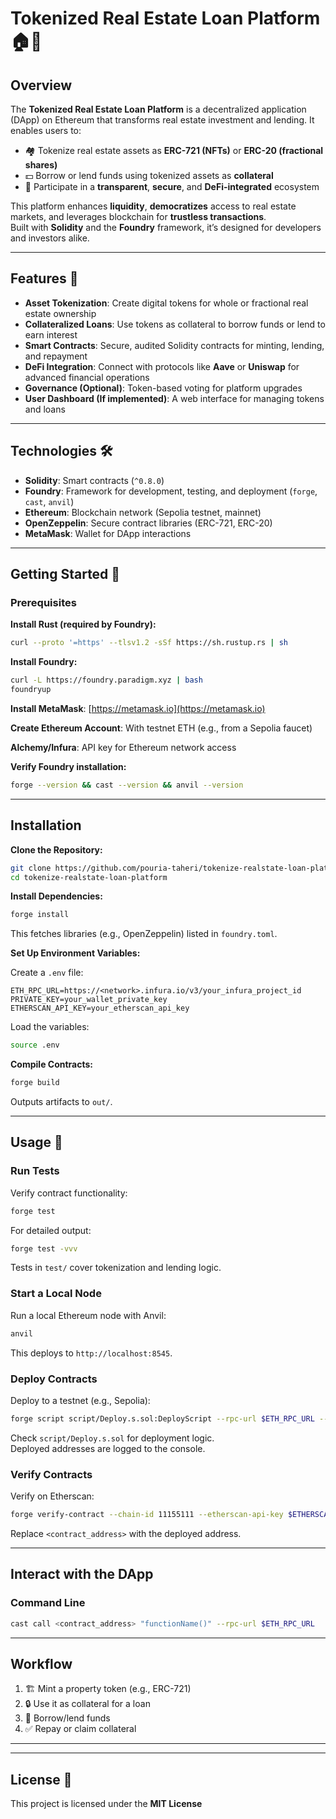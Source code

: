 

# Tokenized Real Estate Loan Platform 🏠💸

## Overview

The **Tokenized Real Estate Loan Platform** is a decentralized application (DApp) on Ethereum that transforms real estate investment and lending. It enables users to:

- 🏘️ Tokenize real estate assets as **ERC-721 (NFTs)** or **ERC-20 (fractional shares)**
- 💵 Borrow or lend funds using tokenized assets as **collateral**
- 🔐 Participate in a **transparent**, **secure**, and **DeFi-integrated** ecosystem

This platform enhances **liquidity**, **democratizes** access to real estate markets, and leverages blockchain for **trustless transactions**.  
Built with **Solidity** and the **Foundry** framework, it’s designed for developers and investors alike.

---

## Features 🌟

- **Asset Tokenization**: Create digital tokens for whole or fractional real estate ownership  
- **Collateralized Loans**: Use tokens as collateral to borrow funds or lend to earn interest  
- **Smart Contracts**: Secure, audited Solidity contracts for minting, lending, and repayment  
- **DeFi Integration**: Connect with protocols like **Aave** or **Uniswap** for advanced financial operations  
- **Governance (Optional)**: Token-based voting for platform upgrades  
- **User Dashboard (If implemented)**: A web interface for managing tokens and loans

---

## Technologies 🛠️

- **Solidity**: Smart contracts (`^0.8.0`)
- **Foundry**: Framework for development, testing, and deployment (`forge`, `cast`, `anvil`)
- **Ethereum**: Blockchain network (Sepolia testnet, mainnet)
- **OpenZeppelin**: Secure contract libraries (ERC-721, ERC-20)
- **MetaMask**: Wallet for DApp interactions

---

## Getting Started 🚀

### Prerequisites

**Install Rust (required by Foundry):**
```bash
curl --proto '=https' --tlsv1.2 -sSf https://sh.rustup.rs | sh
```

**Install Foundry:**
```bash
curl -L https://foundry.paradigm.xyz | bash
foundryup
```

**Install MetaMask**: [https://metamask.io](https://metamask.io)

**Create Ethereum Account**: With testnet ETH (e.g., from a Sepolia faucet)

**Alchemy/Infura**: API key for Ethereum network access

**Verify Foundry installation:**
```bash
forge --version && cast --version && anvil --version
```

---

## Installation

**Clone the Repository:**
```bash
git clone https://github.com/pouria-taheri/tokenize-realstate-loan-platform.git
cd tokenize-realstate-loan-platform
```

**Install Dependencies:**
```bash
forge install
```
This fetches libraries (e.g., OpenZeppelin) listed in `foundry.toml`.

**Set Up Environment Variables:**

Create a `.env` file:
```
ETH_RPC_URL=https://<network>.infura.io/v3/your_infura_project_id
PRIVATE_KEY=your_wallet_private_key
ETHERSCAN_API_KEY=your_etherscan_api_key
```

Load the variables:
```bash
source .env
```

**Compile Contracts:**
```bash
forge build
```
Outputs artifacts to `out/`.

---

## Usage 📖

### Run Tests

Verify contract functionality:
```bash
forge test
```

For detailed output:
```bash
forge test -vvv
```

Tests in `test/` cover tokenization and lending logic.

### Start a Local Node

Run a local Ethereum node with Anvil:
```bash
anvil
```

This deploys to `http://localhost:8545`.

### Deploy Contracts

Deploy to a testnet (e.g., Sepolia):
```bash
forge script script/Deploy.s.sol:DeployScript --rpc-url $ETH_RPC_URL --private-key $PRIVATE_KEY --broadcast
```

Check `script/Deploy.s.sol` for deployment logic.  
Deployed addresses are logged to the console.

### Verify Contracts

Verify on Etherscan:
```bash
forge verify-contract --chain-id 11155111 --etherscan-api-key $ETHERSCAN_API_KEY <contract_address> src/PropertyToken.sol:PropertyToken
```
Replace `<contract_address>` with the deployed address.

---

## Interact with the DApp

### Command Line

```bash
cast call <contract_address> "functionName()" --rpc-url $ETH_RPC_URL
```



---

## Workflow

1. 🏗️ Mint a property token (e.g., ERC-721)
2. 🔒 Use it as collateral for a loan
3. 💸 Borrow/lend funds
4. ✅ Repay or claim collateral

---


---







## License 📜

This project is licensed under the **MIT License**



